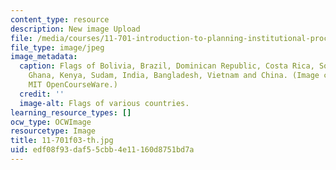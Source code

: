 ```yaml
---
content_type: resource
description: New image Upload
file: /media/courses/11-701-introduction-to-planning-institutional-processes-in-developing-countries-fall-2003/edf08f93daf55cbb4e11160d8751bd7a_11-701f03-th.jpg
file_type: image/jpeg
image_metadata:
  caption: Flags of Bolivia, Brazil, Dominican Republic, Costa Rica, South Africa,
    Ghana, Kenya, Sudam, India, Bangladesh, Vietnam and China. (Image courtesy of
    MIT OpenCourseWare.)
  credit: ''
  image-alt: Flags of various countries.
learning_resource_types: []
ocw_type: OCWImage
resourcetype: Image
title: 11-701f03-th.jpg
uid: edf08f93-daf5-5cbb-4e11-160d8751bd7a
---
```

